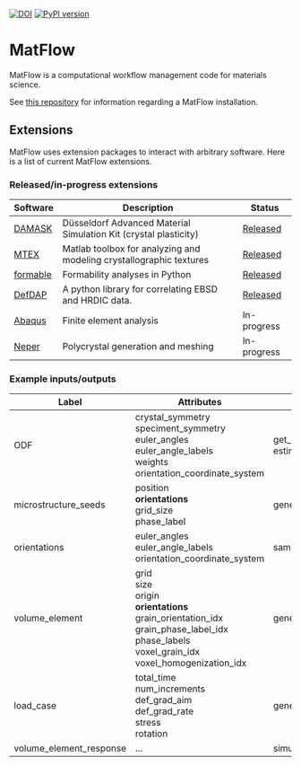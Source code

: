 [![DOI](https://zenodo.org/badge/219949875.svg)](https://zenodo.org/badge/latestdoi/219949875) [![PyPI version](https://badge.fury.io/py/matflow.svg)](https://badge.fury.io/py/matflow)

# MatFlow

MatFlow is a computational workflow management code for materials science.

See [this repository](https://github.com/LightForm-group/UoM-CSF-matflow) for information regarding a MatFlow installation.

## Extensions

MatFlow uses extension packages to interact with arbitrary software. Here is a list of current MatFlow extensions.

### Released/in-progress extensions
| Software | Description | Status |
| ------ | ------------- | ------- |
| [DAMASK](https://damask.mpie.de/) | Düsseldorf Advanced Material Simulation Kit (crystal plasticity) | [Released](https://github.com/LightForm-group/matflow-damask) |
| [MTEX](https://mtex-toolbox.github.io/) | Matlab toolbox for analyzing and modeling crystallographic textures | [Released](https://github.com/LightForm-group/matflow-mtex) |
| [formable](https://github.com/LightForm-group/formable) | Formability analyses in Python | [Released](https://github.com/LightForm-group/matflow-formable) |
| [DefDAP](https://github.com/MechMicroMan/DefDAP) | A python library for correlating EBSD and HRDIC data. | [Released](https://github.com/LightForm-group/matflow-defdap) |
| [Abaqus](https://www.3ds.com/products-services/simulia/products/abaqus/) | Finite element analysis | In-progress |
| [Neper](http://www.neper.info) | Polycrystal generation and meshing | In-progress |

### Example inputs/outputs 
| Label                   | Attributes                                                   | Output from tasks                         | Input to tasks                                               |
| ----------------------- | ------------------------------------------------------------ | ----------------------------------------- | ------------------------------------------------------------ |
| ODF                     | crystal_symmetry<br />speciment_symmetry<br />euler_angles<br />euler_angle_labels<br />weights<br />orientation_coordinate_system | get_model_texture<br />estimate_ODF<br /> | sample_texture                                               |
| microstructure_seeds    | position<br />**orientations**<br />grid_size<br />phase_label | generate_microstructure_seeds             | generate_volume_element                                      |
| orientations            | euler_angles<br />euler_angle_labels<br />orientation_coordinate_system | sample_texture                            | generate_volume_element                                      |
| volume_element          | grid<br />size<br />origin<br />**orientations**<br />grain_orientation_idx<br />grain_phase_label_idx<br />phase_labels<br />voxel_grain_idx<br />voxel_homogenization_idx | generate_volume_element                   | visualise_volume_element<br />simulate_volume_element_loading |
| load_case               | total_time<br />num_increments<br />def_grad_aim<br />def_grad_rate<br />stress<br />rotation | generate_load_case                        | simulate_volume_element_loading                              |
| volume_element_response | ...                                                          | simulate_volume_element_loading           |                                                              |
